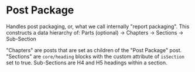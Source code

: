 # Post Package

Handles post packaging, or, what we call internally "report packaging".
This constructs a data hierarchy of:
Parts (optional) -> Chapters -> Sections -> Sub-Section

"Chapters" are posts that are set as children of the "Post Package" post. "Sections" are `core/heading` blocks with the custom attribute of `isSection` set to true. Sub-Sections are H4 and H5 headings within a section.
